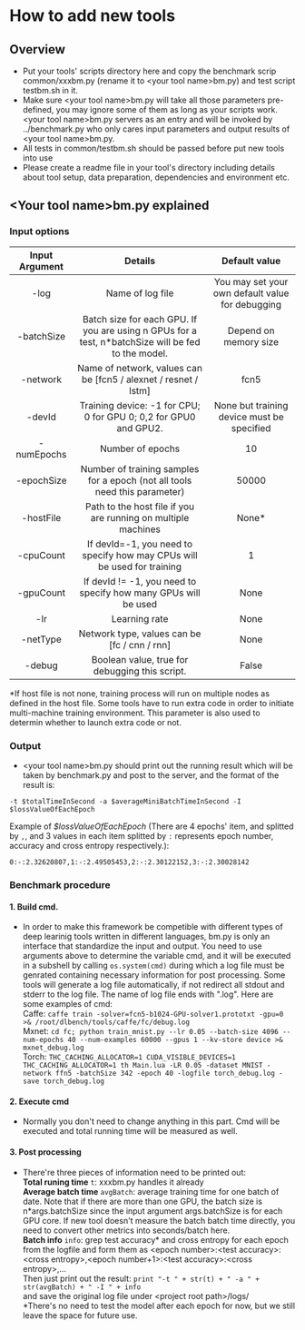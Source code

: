 # How to add new tools #
## Overview
-  Put your tools' scripts directory here and copy the benchmark scrip  common/xxxbm.py (rename it to \<your tool name\>bm.py) and test script testbm.sh in it.
-  Make sure \<your tool name>bm.py will take all those parameters pre-defined, you may ignore some of them as long as your scripts work. \<your tool name>bm.py servers as an entry and will be invoked by ../benchmark.py who only cares input parameters and output results of \<your tool name>bm.py.
-  All tests in common/testbm.sh should be passed before put new tools into use
-  Please create a readme file in your tool's directory including details about tool setup, data preparation, dependencies and environment etc.   

## \<Your tool name>bm.py explained   

### Input options   

| Input Argument |                                               Details                                              |                   Default value                  |
|:--------------:|:--------------------------------------------------------------------------------------------------:|:------------------------------------------------:|
|      -log      | Name of log file                                                                                   | You may set your own default value for debugging |
|   -batchSize   | Batch size for each GPU. If you are using n GPUs for a test, n*batchSize will be fed to the model. | Depend on memory size                            |
|    -network    | Name of network, values can be [fcn5 / alexnet / resnet / lstm]                                    | fcn5                                             |
|     -devId     | Training device: -1 for CPU; 0 for GPU 0; 0,2 for GPU0 and GPU2.                                   | None but training device must be specified              |
|   -numEpochs   | Number of epochs                                                                                   | 10                                               |
|   -epochSize   | Number of training samples for a epoch (not all tools need this parameter)                          | 50000                                            |
|    -hostFile   | Path to the host file if you are running on multiple machines                                      | None*                                            |
|    -cpuCount   | If devId=-1, you need to specify how may CPUs will be used for training                            | 1                                                |
|    -gpuCount   | If devId != -1, you need to specify how many GPUs will be used                                     | None                                             |
|       -lr      | Learning rate                                                                                      | None                                             |
|    -netType    | Network type, values can be [fc / cnn / rnn]                                                       | None                                             |
|     -debug     | Boolean value, true for debugging this script.                                                     | False                                            |
\*If host file is not none, training process will run on multiple nodes as defined in the host file. Some tools have to run extra code in order to initiate multi-machine training environment. This parameter is also used to determin whether to launch extra code or not.   

### Output
-  \<your tool name>bm.py should print out the running result which will be taken by benchmark.py and post to the server, and the format of the result is:
```
-t $totalTimeInSecond -a $averageMiniBatchTimeInSecond -I $lossValueOfEachEpoch
```
Example of *$lossValueOfEachEpoch* (There are 4 epochs' item, and splitted by `,`, and 3 values in each item splitted by `:` represents epoch number, accuracy and cross entropy respectively.):
```
0:-:2.32620807,1:-:2.49505453,2:-:2.30122152,3:-:2.30028142
```
### Benchmark procedure
#### 1. Build cmd.

- In order to make this framework be competible with different types of deep learinig tools written in different languages, <tool>bm.py is only an interface that standardize the input and output. You need to use arguments above to determine the variable cmd, and it will be executed in a subshell by calling `os.system(cmd)` during which a log file must be genrated containing necessary information for post processing. Some tools will generate a log file automatically, if not redirect all stdout and stderr to the log file. The name of log file ends with ".log". Here are some examples of cmd:   
Caffe: `caffe train -solver=fcn5-b1024-GPU-solver1.prototxt -gpu=0 >& /root/dlbench/tools/caffe/fc/debug.log`   
Mxnet: `cd fc; python train_mnist.py --lr 0.05 --batch-size 4096 --num-epochs 40 --num-examples 60000 --gpus 1 --kv-store device >& mxnet_debug.log`    
Torch: `THC_CACHING_ALLOCATOR=1 CUDA_VISIBLE_DEVICES=1 THC_CACHING_ALLOCATOR=1 th Main.lua -LR 0.05 -dataset MNIST -network ffn5 -batchSize 342 -epoch 40 -logfile torch_debug.log -save torch_debug.log`    

#### 2. Execute cmd    
- Normally you don't need to change anything in this part. Cmd will be executed and total running time will be measured as well.   

#### 3. Post processing    
- There're three pieces of information need to be printed out:   
**Total runing time** `t`: xxxbm.py handles it already   
**Average batch time** `avgBatch`: average training time for one batch of date. Note that if there are more than one GPU, the batch size is n\*args.batchSize since the input argument args.batchSize is for each GPU core. If new tool doesn't measure the batch batch time directly, you need to convert other metrics into seconds/batch here.   
**Batch info** `info`: grep test accuracy\* and cross entropy for each epoch from the logfile and form them as \<epoch number>:\<test accuracy>:\<cross entropy>,\<epoch number+1>:\<test accuracy>:\<cross entropy>,...   
Then just print out the result: `print "-t " + str(t) + " -a " + str(avgBatch) + " -I " + info`   
and save the original log file under \<project root path>/logs/    
*There's no need to test the model after each epoch for now, but we still leave the space for future use.
